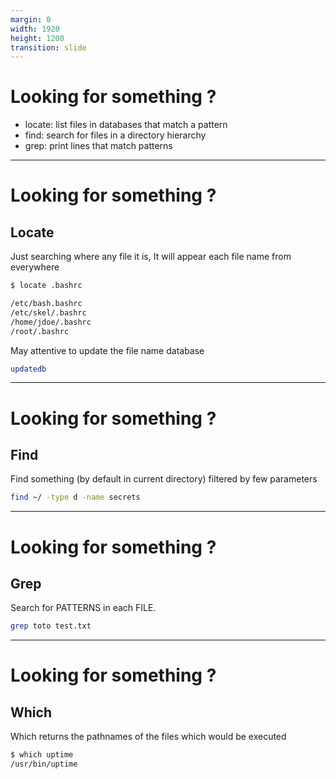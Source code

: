 ```yaml
---
margin: 0
width: 1920
height: 1200
transition: slide
---
```

<!-- .slide: data-auto-animate -->
# Looking for something ?

+ locate: list files in databases that match a pattern
+ find: search for files in a directory hierarchy
+ grep: print lines that match patterns

---
<!-- .slide: data-auto-animate -->
# Looking for something ?
## Locate

Just searching where any file it is,
It will appear each file name from everywhere

```bash
$ locate .bashrc

/etc/bash.bashrc
/etc/skel/.bashrc
/home/jdoe/.bashrc
/root/.bashrc
```

May attentive to update the file name database

```bash
updatedb
```

---
<!-- .slide: data-auto-animate -->
# Looking for something ?
## Find

Find something (by default in current directory)
filtered by few parameters

```bash
find ~/ -type d -name secrets
```

---
<!-- .slide: data-auto-animate -->
# Looking for something ?
## Grep

Search for PATTERNS in each FILE.

```bash
grep toto test.txt
```

---
<!-- .slide: data-auto-animate -->
# Looking for something ?
## Which

Which returns the pathnames of the files
which would be executed

```bash
$ which uptime
/usr/bin/uptime
```
